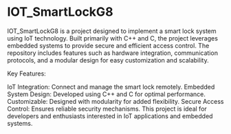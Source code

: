 # IOT_SmartLockG8

IOT_SmartLockG8 is a project designed to implement a smart lock system using IoT technology. Built primarily with C++ and C, the project leverages embedded systems to provide secure and efficient access control. The repository includes features such as hardware integration, communication protocols, and a modular design for easy customization and scalability.

Key Features:

IoT Integration: Connect and manage the smart lock remotely.
Embedded System Design: Developed using C++ and C for optimal performance.
Customizable: Designed with modularity for added flexibility.
Secure Access Control: Ensures reliable security mechanisms.
This project is ideal for developers and enthusiasts interested in IoT applications and embedded systems.

